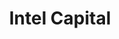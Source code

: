 ---
layout: firm_page
title: "Intel Capital"
id: "intelcapital.com"
permalink: "/intelcapitalintelcapital.com/"
website: "https://www.intelcapital.com"
offices: "Santa Clara (United States)"
investment_stages: "Seed, Series A, Series B, Series C"
portfolio_companies: "Ayar Labs, Anyscale, Metalenz, MinIO, Overwolf, ScienceLogic, Beep, Exo, Fabric8Labs, Joby, LILT, Medical Informatics, Nexite, SecurityScorecard, Syntiant"
portfolio_link: "https://www.intelcapital.com/portfolio/"
investment_markets: "Cloud, Devices, Frontier, Silicon"
founded_year: "1991"
description: "Intel Capital invests in innovative startups targeting cloud and AI infrastructure, cybersecurity, and other disruptive technologies."
linkedin: "https://www.linkedin.com/showcase/intelcapital/"
twitter: "https://twitter.com/intelcapital"
instagram: ""
team_page: "https://www.intelcapital.com/team/"
investor_type: "Corporate VC"
crunchbase: "https://www.crunchbase.com/organization/intel-capital"
pitchbook: "https://pitchbook.com/profiles/investor/11220-13"

# SEO Optimization
meta_title: "Intel Capital - VC Firm - projectstartups.com"
meta_description: "Intel Capital, Intel Capital invests in innovative startups targeting cloud and AI infrastructure, cybersecurity, and other disruptive technologies...."
meta_keywords: "Intel Capital, Cloud, Devices, Frontier, Silicon, VC firm, venture capital, startup investor, projectstartups.com"
canonical_url: "https://vc.projectstartups.com/intelcapitalintelcapital.com/"
---
